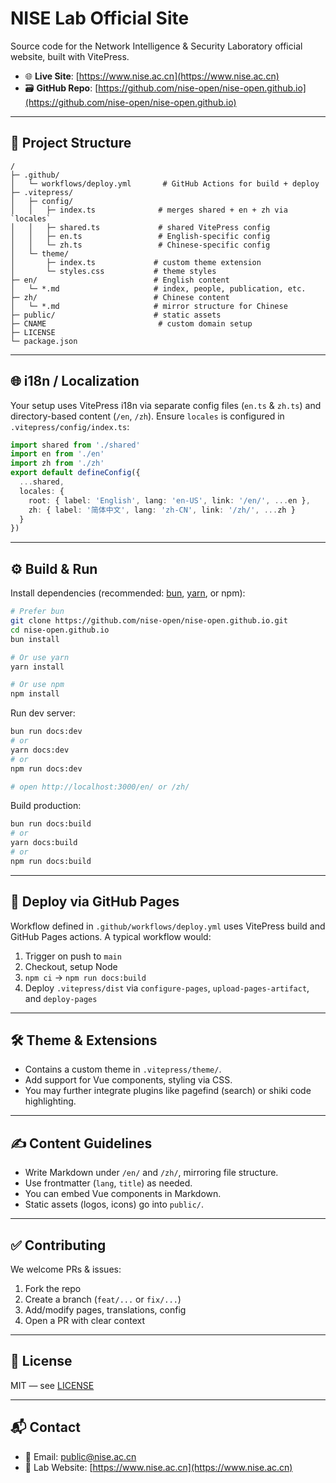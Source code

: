 # NISE Lab Official Site

Source code for the Network Intelligence & Security Laboratory official website, built with VitePress.

* 🌐 **Live Site**: [https://www.nise.ac.cn](https://www.nise.ac.cn)
* 🗃️ **GitHub Repo**: [https://github.com/nise-open/nise-open.github.io](https://github.com/nise-open/nise-open.github.io)

---

## 🧩 Project Structure

```
/
├─ .github/
│   └─ workflows/deploy.yml       # GitHub Actions for build + deploy
├─ .vitepress/
│   ├─ config/
│   │   ├─ index.ts              # merges shared + en + zh via `locales`
│   │   ├─ shared.ts             # shared VitePress config
│   │   ├─ en.ts                 # English-specific config
│   │   └─ zh.ts                 # Chinese-specific config
│   └─ theme/
│       ├─ index.ts             # custom theme extension
│       └─ styles.css           # theme styles
├─ en/                          # English content
│   └─ *.md                     # index, people, publication, etc.
├─ zh/                          # Chinese content
│   └─ *.md                     # mirror structure for Chinese
├─ public/                      # static assets
├─ CNAME                         # custom domain setup
├─ LICENSE
└─ package.json
```

---

## 🌐 i18n / Localization

Your setup uses VitePress i18n via separate config files (`en.ts` & `zh.ts`) and directory-based content (`/en`, `/zh`).
Ensure `locales` is configured in `.vitepress/config/index.ts`:

```ts
import shared from './shared'
import en from './en'
import zh from './zh'
export default defineConfig({
  ...shared,
  locales: {
    root: { label: 'English', lang: 'en-US', link: '/en/', ...en },
    zh: { label: '简体中文', lang: 'zh-CN', link: '/zh/', ...zh }
  }
})
```

---

## ⚙️ Build & Run

Install dependencies (recommended: [bun](https://bun.sh), [yarn](https://yarnpkg.com), or npm):

```bash
# Prefer bun
git clone https://github.com/nise-open/nise-open.github.io.git
cd nise-open.github.io
bun install

# Or use yarn
yarn install

# Or use npm
npm install
```

Run dev server:

```bash
bun run docs:dev
# or
yarn docs:dev
# or
npm run docs:dev

# open http://localhost:3000/en/ or /zh/
```

Build production:

```bash
bun run docs:build
# or
yarn docs:build
# or
npm run docs:build
```

---

## 🚀 Deploy via GitHub Pages

Workflow defined in `.github/workflows/deploy.yml` uses VitePress build and GitHub Pages actions.
A typical workflow would:

1. Trigger on push to `main`
2. Checkout, setup Node
3. `npm ci` → `npm run docs:build`
4. Deploy `.vitepress/dist` via `configure-pages`, `upload-pages-artifact`, and `deploy-pages`

---

## 🛠️ Theme & Extensions

* Contains a custom theme in `.vitepress/theme/`.
* Add support for Vue components, styling via CSS.
* You may further integrate plugins like pagefind (search) or shiki code highlighting.

---

## ✍️ Content Guidelines

* Write Markdown under `/en/` and `/zh/`, mirroring file structure.
* Use frontmatter (`lang`, `title`) as needed.
* You can embed Vue components in Markdown.
* Static assets (logos, icons) go into `public/`.

---

## ✅ Contributing

We welcome PRs & issues:

1. Fork the repo
2. Create a branch (`feat/...` or `fix/...`)
3. Add/modify pages, translations, config
4. Open a PR with clear context

---

## 📄 License

MIT — see [LICENSE](LICENSE)

---

## 📬 Contact

* 📧 Email: [public@nise.ac.cn](mailto:public@nise.ac.cn)
* 🔗 Lab Website: [https://www.nise.ac.cn](https://www.nise.ac.cn)
